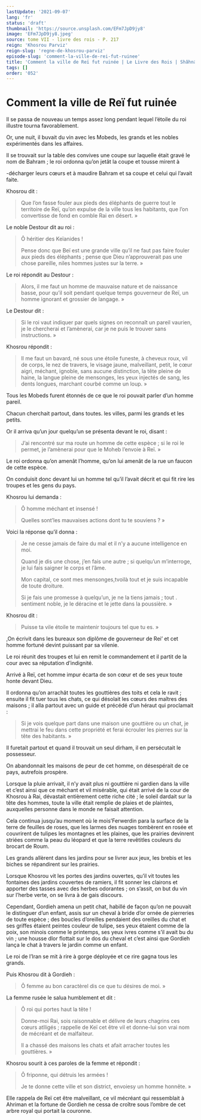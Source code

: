 ```yaml
---
lastUpdate: '2021-09-07'
lang: 'fr'
status: 'draft'
thumbnail: 'https://source.unsplash.com/EFm7JpD9jy8'
image: 'EFm7JpD9jy8.jpeg'
source: tome VII - livre des rois - P. 217
reign: 'Khosrou Parviz'
reign-slug: 'regne-de-khosrou-parviz'
episode-slug: 'comment-la-ville-de-rei-fut-ruinee'
title: 'Comment la ville de Reï fut ruinée | Le Livre des Rois | Shâhnâmeh'
tags: []
order: '052'
---
```


<!-- LTeX: language=fr -->

# Comment la ville de Reï fut ruinée

Il se passa de nouveau un temps assez long pendant lequel l’étoile du roi illustre tourna favorablement.

Or, une nuit, il buvait du vin avec les Mobeds, les grands et les nobles expérimentés dans les affaires.

Il se trouvait sur la table des convives une coupe sur laquelle était gravé le nom de Bahram ; le roi ordonna qu’on jetât la coupe et tousse mirent à

-décharger leurs cœurs et à maudire Bahram et sa coupe et celui qui l’avait faite.

Khosrou dit :

> Que l’on fasse fouler aux pieds des éléphants de guerre tout le territoire de Reï, qu’on expulse de la ville tous les habitants, que l’on convertisse de fond en comble Rai en désert. »

Le noble Destour dit au roi :

> Ô héritier des Keïanides !
>
> Pense donc que Beï est une grande ville qu’il ne faut pas faire fouler aux pieds des éléphants ; pense que Dieu n’approuverait pas une chose pareille, niles hommes justes sur la terre. »

Le roi répondit au Destour :

> Alors, il me faut un homme de mauvaise nature et de naissance basse, pour qu’il soit pendant quelque temps gouverneur de Reï, un homme ignorant et grossier de langage. »

Le Destour dit :

> Si le roi vaut indiquer par quels signes on reconnaît un pareil vaurien, je le chercherai et l’amènerai, car je ne puis le trouver sans instructions. »

Khosrou répondit :

> Il me faut un bavard, né sous une étoile funeste, à cheveux roux, vil de corps, le nez de travers, le visage jaune, malveillant, petit, le cœur aigri, méchant, ignoble, sans aucune distinction, la tête pleine de haine, la langue pleine de mensonges, les yeux injectés de sang, les dents longues, marchant courbé comme un loup. »

Tous les Mobeds furent étonnés de ce que le roi pouvait parler d’un homme pareil.

Chacun cherchait partout, dans toutes. les villes, parmi les grands et les petits.

Or il arriva qu’un jour quelqu’un se présenta devant le roi, disant :

> J’ai rencontré sur ma route un homme de cette espèce ; si le roi le permet, je l’amènerai pour que le Moheb l’envoie à Reï. »

Le roi ordonna qu’on amenât l’homme, qu’on lui amenât de la rue un faucon de cette espèce.

On conduisit donc devant lui un homme tel qu’il l’avait décrit et qui fit rire les troupes et les gens du pays.

Khosrou lui demanda :

> Ô homme méchant et insensé !
>
> Quelles sont’les mauvaises actions dont tu te souviens ? »

Voici la réponse qu’il donna :

> Je ne cesse jamais de faire du mal et il n’y a aucune intelligence en moi.
>
> Quand je dis une chose, j’en fais une autre ; si quelqu’un m’interroge, je lui fais saigner le corps et l’âme.
>
> Mon capital, ce sont mes mensonges,tvoilà tout et je suis incapable de toute droiture.
>
> Si je fais une promesse à quelqu’un, je ne la tiens jamais ; tout . sentiment noble, je le déracine et le jette dans la poussière. »

Khosrou dit :

> Puisse ta vile étoile te maintenir toujours tel que tu es. »

,On écrivit dans les bureaux son diplôme de gouverneur de Rei’ et cet homme fortuné devint puissant par sa vilenie.

Le roi réunit des troupes et lui en remit le commandement et il partit de la cour avec sa réputation d’indignité.

Arrivé à Reï, cet homme impur écarta de son cœur et de ses yeux toute honte devant Dieu.

Il ordonna qu’on arrachât toutes les gouttières des toits et cela le ravit ; ensuite il fit tuer tous les chats, ce qui désolait les cœurs des maîtres des maisons ; il alla partout avec un guide et précédé d’un héraut qui proclamait :

> Si je vois quelque part dans une maison une gouttière ou un chat, je mettrai le feu dans cette propriété et ferai écrouler les pierres sur la tête des habitants. »

Il furetait partout et quand il trouvait un seul dirham, il en persécutait le possesseur.

On abandonnait les maisons de peur de cet homme, on désespérait de ce pays, autrefois prospère.

Lorsque la pluie arrivait, il n’y avait plus ni gouttière ni gardien dans la ville et c’est ainsi que ce méchant et vil misérable, qui était arrivé de la cour de Khosrou à Rai, dévastait entièrement cette riche cité ; le soleil dardait sur la tête des hommes, toute la ville était remplie de plaies et de plaintes, auxquelles personne dans le monde ne faisait attention.

Cela continua jusqu’au moment où le mois’Ferwerdin para la surface de la terre de feuilles de roses, que les larmes des nuages tombèrent en rosée et couvrirent de tulipes les montagnes et les plaines, que les prairies devinrent striées comme la peau du léopard et que la terre revêtitles couleurs du brocart de Roum.

Les grands allèrent dans les jardins pour se livrer aux jeux, les brebis et les biches se répandirent sur les prairies.

Lorsque Khosrou vit les portes des jardins ouvertes, qu’il vit toutes les fontaines des jardins couvertes de ramiers, il fit sonner les clairons et apporter des tasses avec des herbes odorantes ; on s’assit, on but du vin sur l’herbe verte, on se livra à de gais discours.

Cependant, Gordieh amena un petit chat, habillé de façon qu’on ne pouvait le distinguer d’un enfant, assis sur un cheval à bride d’or ornée de pierreries de toute espèce ; des boucles d’oreilles pendaient des oreilles du chat et ses griffes étaient peintes couleur de tulipe, ses yeux étaient comme de la poix, son minois comme le printemps, ses yeux ivres comme s’il avait bu du vin ; une housse dlor flottait sur le dos du cheval et c’est ainsi que Gordieh lança le chat à travers le jardin comme un enfant.

Le roi de l’Iran se mit à rire à gorge déployée et ce rire gagna tous les grands.

Puis Khosrou dit à Gordieh :

> Ô femme au bon caractèrel dis ce que tu désires de moi. »

La femme rusée le salua humblement et dit :

> Ô roi qui portes haut la tête !
>
> Donne-moi Rai, sois raisonnable et délivre de leurs chagrins ces cœurs atlligés ; rappelle de Keï cet être vil et donne-lui son vrai nom de mécréant et de malfaiteur.
>
> Il a chassé des maisons les chats et afait arracher toutes les gouttières. »

Khosrou sourit à ces paroles de la femme et répondit :

> Ô friponne, qui détruis les armées !
>
> Je te donne cette ville et son district, envoiesy un homme honnête. »

Elle rappela de Reï cet être malveillant, ce vil mécréant qui ressemblait à Ahriman et la fortune de Gordieh ne cessa de croître sous l’ombre de cet arbre royal qui portait la couronne.

